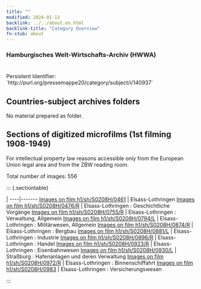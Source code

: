 ```yaml
---
title: ""
modified: 2024-01-13
backlink: ../../about.en.html
backlink-title: "Category Overview"
fn-stub: about
---
```


### Hamburgisches Welt-Wirtschafts-Archiv (HWWA)

# 

<div class="hint">Persistent Identifier: `http://purl.org/pressemappe20/category/subject/i/140937`</div>







## Countries-subject archives folders





No material prepared as folder.



<a id="filmsections" />

## Sections of digitized microfilms (1st filming 1908-1949)

<p>For intellectual property law reasons accessible only from the European Union legal area and from the ZBW reading room.</p>



<p>Total number of images: 556</p>




::: {.sectiontable}

 | 
----|-------
<a class="btn" href="https://pm20.zbw.eu/film/h1/sh/S0208H/0461" rel="nofollow">Images on film h1/sh/S0208H/0461</a> | Elsass-Lothringen
<a class="btn" href="https://pm20.zbw.eu/film/h1/sh/S0208H/0476/R" rel="nofollow">Images on film h1/sh/S0208H/0476/R</a> | Elsass-Lothringen : Geschichtliche Vorgänge
<a class="btn" href="https://pm20.zbw.eu/film/h1/sh/S0208H/0755/R" rel="nofollow">Images on film h1/sh/S0208H/0755/R</a> | Elsass-Lothringen : Verwaltung, Allgemein
<a class="btn" href="https://pm20.zbw.eu/film/h1/sh/S0208H/0794/L" rel="nofollow">Images on film h1/sh/S0208H/0794/L</a> | Elsass-Lothringen : Militärwesen, Allgemein
<a class="btn" href="https://pm20.zbw.eu/film/h1/sh/S0208H/0874/R" rel="nofollow">Images on film h1/sh/S0208H/0874/R</a> | Elsass-Lothringen : Bergbau
<a class="btn" href="https://pm20.zbw.eu/film/h1/sh/S0208H/0881/L" rel="nofollow">Images on film h1/sh/S0208H/0881/L</a> | Elsass-Lothringen : Industrie
<a class="btn" href="https://pm20.zbw.eu/film/h1/sh/S0208H/0896/R" rel="nofollow">Images on film h1/sh/S0208H/0896/R</a> | Elsass-Lothringen : Handel
<a class="btn" href="https://pm20.zbw.eu/film/h1/sh/S0208H/0923/R" rel="nofollow">Images on film h1/sh/S0208H/0923/R</a> | Elsass-Lothringen : Eisenbahnwesen
<a class="btn" href="https://pm20.zbw.eu/film/h1/sh/S0208H/0930/L" rel="nofollow">Images on film h1/sh/S0208H/0930/L</a> | Straßburg : Hafenanlagen und deren Verwaltung
<a class="btn" href="https://pm20.zbw.eu/film/h1/sh/S0208H/0972/R" rel="nofollow">Images on film h1/sh/S0208H/0972/R</a> | Elsass-Lothringen : Binnenschiffahrt
<a class="btn" href="https://pm20.zbw.eu/film/h1/sh/S0208H/0983" rel="nofollow">Images on film h1/sh/S0208H/0983</a> | Elsass-Lothringen : Versicherungswesen


:::
















